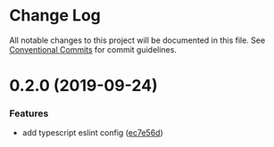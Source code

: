 # Change Log

All notable changes to this project will be documented in this file.
See [Conventional Commits](https://conventionalcommits.org) for commit guidelines.

# 0.2.0 (2019-09-24)


### Features

* add typescript eslint config ([ec7e56d](https://github.com/OperationSpark/eslint-config/commit/ec7e56d))
